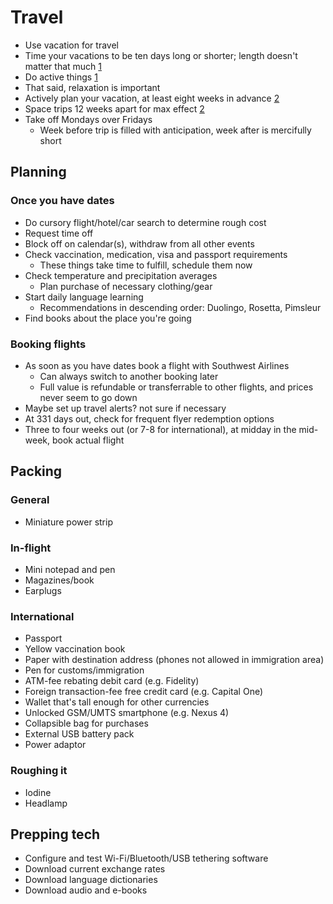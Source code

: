 # Travel

*   Use vacation for travel
*   Time your vacations to be ten days long or shorter; length doesn't
    matter that much [1] 
*   Do active things [1]
*   That said, relaxation is important
*   Actively plan your vacation, at least eight weeks in advance [2]
*   Space trips 12 weeks apart for max effect [2]
*   Take off Mondays over Fridays
    *   Week before trip is filled with anticipation,
        week after is mercifully short

[1]: (http://gazette.com/burned-out-10-days-needed-for-optimal-vacation-says-springs-student/article/101809)
[2]: (http://well.blogs.nytimes.com/2010/02/18/how-vacations-affect-your-happiness/)

## Planning

### Once you have dates

*   Do cursory flight/hotel/car search to determine rough cost
*   Request time off
*   Block off on calendar(s), withdraw from all other events
*   Check vaccination, medication, visa and passport requirements
    *   These things take time to fulfill, schedule them now
*   Check temperature and precipitation averages
    *   Plan purchase of necessary clothing/gear
*   Start daily language learning
    *   Recommendations in descending order: Duolingo, Rosetta, Pimsleur
*   Find books about the place you're going

### Booking flights

*   As soon as you have dates book a flight with Southwest Airlines
    *   Can always switch to another booking later
    *   Full value is refundable or transferrable to other flights,
        and prices never seem to go down
*   Maybe set up travel alerts? not sure if necessary
*   At 331 days out, check for frequent flyer redemption options
*   Three to four weeks out (or 7-8 for international),
    at midday in the mid-week, book actual flight

## Packing

### General

*   Miniature power strip

### In-flight

*   Mini notepad and pen
*   Magazines/book
*   Earplugs

### International

*   Passport
*   Yellow vaccination book
*   Paper with destination address (phones not allowed in immigration area)
*   Pen for customs/immigration
*   ATM-fee rebating debit card (e.g. Fidelity)
*   Foreign transaction-fee free credit card (e.g. Capital One)
*   Wallet that's tall enough for other currencies
*   Unlocked GSM/UMTS smartphone (e.g. Nexus 4)
*   Collapsible bag for purchases
*   External USB battery pack
*   Power adaptor

### Roughing it

*   Iodine
*   Headlamp

## Prepping tech

*   Configure and test Wi-Fi/Bluetooth/USB tethering software
*   Download current exchange rates
*   Download language dictionaries
*   Download audio and e-books
